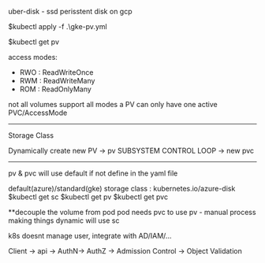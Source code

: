 uber-disk - ssd perisstent disk on gcp 

<!-- create persistentVolume -->
$kubectl apply -f .\gke-pv.yml
<!-- get volume -->
$kubectl get pv

access modes:
- RWO   : ReadWriteOnce
- RWM   : ReadWriteMany
- ROM   : ReadOnlyMany

not all volumes support all modes
a PV can only have one active PVC/AccessMode

---
Storage Class

Dynamically create new PV -> pv SUBSYSTEM CONTROL LOOP -> new pvc

---
pv & pvc will use default if not define in the yaml file

default(azure)/standard(gke) storage class  : kubernetes.io/azure-disk
$kubectl get sc
$kubectl get pv
$kubectl get pvc


**decouple the volume from pod
pod needs pvc to use pv - manual process
making things dynamic will use sc

k8s doesnt manage user, integrate with AD/IAM/...

Client -> api -> AuthN-> AuthZ -> Admission Control -> Object Validation 